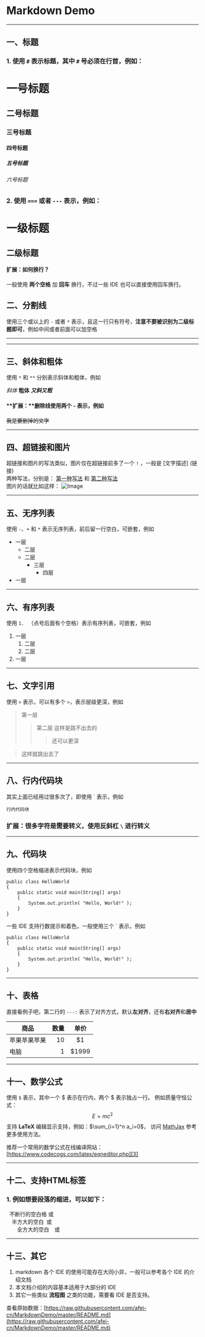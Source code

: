 # Markdown Demo  

- - -

## 一、标题

### 1. 使用 `#` 表示标题，其中 `#` 号必须在行首，例如：  

# 一号标题
## 二号标题

### 三号标题

#### 四号标题
##### 五号标题
###### 六号标题

### 2. 使用 `===` 或者 `---` 表示，例如：

一级标题
===

二级标题
---

#### **扩展：如何换行？**
一般使用 **两个空格** 加 **回车** 换行，不过一些 IDE 也可以直接使用回车换行。  


## 二、分割线

使用三个或以上的 `-` 或者 `*`  表示，且这一行只有符号，**注意不要被识别为二级标题即可**，例如中间或者前面可以加空格

- - -

* * *


## 三、斜体和粗体

使用 `*` 和 `**` 分别表示斜体和粗体，例如  

*斜体* 
**粗体** 
***又斜又粗***

#### **扩展：**删除线使用两个 `~` 表示，例如  

~~我是要删掉的文字~~

- - -


## 四、超链接和图片

超链接和图片的写法类似，图片仅在超链接前多了一个 `!` ，一般是 [文字描述] (链接)  
两种写法，分别是： [第一种写法](https://www.baidu.com/) 和 [第二种写法][1]  
图片的话就比如这样： ![Image][2]  

[1]: https://www.baidu.com/
[2]: https://www.zybuluo.com/static/img/logo.png

- - -


## 五、无序列表

使用 `-`、`+` 和 `*` 表示无序列表，前后留一行空白，可嵌套，例如

+ 一层
    - 二层
    - 二层
        * 三层
            + 四层
+ 一层

- - -


## 六、有序列表

使用 `1. ` （点号后面有个空格）表示有序列表，可嵌套，例如

1. 一层
    1. 二层
    2. 二层
2. 一层

- - -


## 七、文字引用

使用 `>` 表示，可以有多个 `>`，表示层级更深，例如

> 第一层
> >第二层
> >这样是跳不出去的
> >
> >> 还可以更深

> 这样就跳出去了  

- - -


## 八、行内代码块

其实上面已经用过很多次了，即使用 \` 表示，例如

`行内代码块`

### 扩展：很多字符是需要转义，使用反斜杠 `\` 进行转义

- - -


## 九、代码块

使用四个空格缩进表示代码块，例如

    public class HelloWorld
    {
        public static void main(String[] args)
        { 
            System.out.println( "Hello, World!" );
        }
    }

一些 IDE 支持行数提示和着色，一般使用三个 \` 表示，例如

```
public class HelloWorld
{
    public static void main(String[] args)
    { 
        System.out.println( "Hello, World!" );
    }
}
```

- - -


## 十、表格

直接看例子吧，第二行的 `---:` 表示了对齐方式，默认**左对齐**，还有**右对齐**和**居中**  

| 商品         | 数量 |  单价  |
| ------------ | ---: | :----: |
| 苹果苹果苹果 |   10 |  \$1   |
| 电脑         |    1 | \$1999 |

- - -


## 十一、数学公式

使用 `$` 表示，其中一个 \$ 表示在行内，两个 \$ 表示独占一行。
例如质量守恒公式：$$E=mc^2$$
支持 **LaTeX** 编辑显示支持，例如：$\sum_{i=1}^n a_i=0$， 访问 [MathJax][2] 参考更多使用方法。

推荐一个常用的数学公式在线编译网站： [https://www.codecogs.com/latex/eqneditor.php][3]  

[2]: http://meta.math.stackexchange.com/questions/5020/mathjax-basic-tutorial-and-quick-reference

[3]: https://www.codecogs.com/latex/eqneditor.php

- - -


## 十二、支持HTML标签

### 1. 例如想要段落的缩进，可以如下：

&nbsp;&nbsp;不断行的空白格&nbsp;或&#160;  
&ensp;&ensp;半方大的空白&ensp;或&#8194;  
&emsp;&emsp;全方大的空白&emsp;或&#8195;  

- - -

## 十三、其它
1. markdown 各个 IDE 的使用可能存在大同小异，一般可以参考各个 IDE 的介绍文档
2. 本文档介绍的内容基本适用于大部分的 IDE
3. 其它一些类似 **流程图** 之类的功能，需要看 IDE 是否支持。


查看原始数据：[https://raw.githubusercontent.com/afei-cn/MarkdownDemo/master/README.md](https://raw.githubusercontent.com/afei-cn/MarkdownDemo/master/README.md)